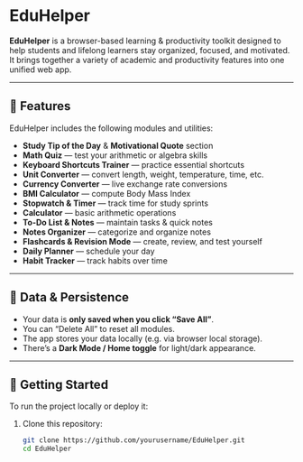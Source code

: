# EduHelper

**EduHelper** is a browser-based learning & productivity toolkit designed to help students and lifelong learners stay organized, focused, and motivated. It brings together a variety of academic and productivity features into one unified web app.

---

## 🎯 Features

EduHelper includes the following modules and utilities:

- **Study Tip of the Day** & **Motivational Quote** section  
- **Math Quiz** — test your arithmetic or algebra skills  
- **Keyboard Shortcuts Trainer** — practice essential shortcuts  
- **Unit Converter** — convert length, weight, temperature, time, etc.  
- **Currency Converter** — live exchange rate conversions  
- **BMI Calculator** — compute Body Mass Index  
- **Stopwatch & Timer** — track time for study sprints  
- **Calculator** — basic arithmetic operations  
- **To-Do List & Notes** — maintain tasks & quick notes  
- **Notes Organizer** — categorize and organize notes  
- **Flashcards & Revision Mode** — create, review, and test yourself  
- **Daily Planner** — schedule your day  
- **Habit Tracker** — track habits over time  

---

## 💾 Data & Persistence

- Your data is **only saved when you click “Save All”**.  
- You can “Delete All” to reset all modules.  
- The app stores your data locally (e.g. via browser local storage).  
- There’s a **Dark Mode / Home toggle** for light/dark appearance.

---

## 🚀 Getting Started

To run the project locally or deploy it:

1. Clone this repository:

   ```sh
   git clone https://github.com/yourusername/EduHelper.git
   cd EduHelper
